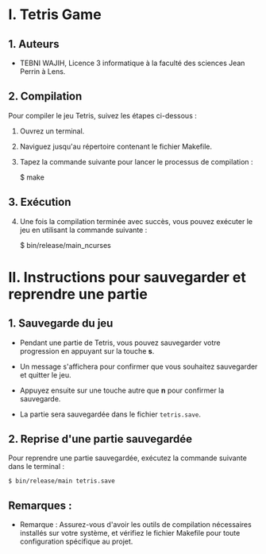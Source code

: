 # I. Tetris Game

## 1. Auteurs

- TEBNI WAJIH, Licence 3 informatique à la faculté des sciences Jean Perrin à Lens.

## 2. Compilation

Pour compiler le jeu Tetris, suivez les étapes ci-dessous :

1. Ouvrez un terminal.

2. Naviguez jusqu'au répertoire contenant le fichier Makefile.

3. Tapez la commande suivante pour lancer le processus de compilation :

    $ make 

## 3. Exécution

4. Une fois la compilation terminée avec succès, vous pouvez exécuter le jeu en utilisant la commande suivante :

    $ bin/release/main_ncurses 

# II. Instructions pour sauvegarder et reprendre une partie

## 1. Sauvegarde du jeu

- Pendant une partie de Tetris, vous pouvez sauvegarder votre progression en appuyant sur la touche **s**. 

- Un message s'affichera pour confirmer que vous souhaitez sauvegarder et quitter le jeu. 

- Appuyez ensuite sur une touche autre que **n** pour confirmer la sauvegarde. 

- La partie sera sauvegardée dans le fichier `tetris.save`.

## 2. Reprise d'une partie sauvegardée

Pour reprendre une partie sauvegardée, exécutez la commande suivante dans le terminal :

    $ bin/release/main tetris.save



## Remarques : 

- Remarque : Assurez-vous d'avoir les outils de compilation nécessaires installés sur votre système, et vérifiez le fichier Makefile pour toute configuration spécifique au projet.
